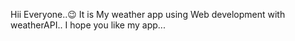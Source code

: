 Hii Everyone..😉
It is My weather app using Web development with weatherAPI..
I hope you like my app...

